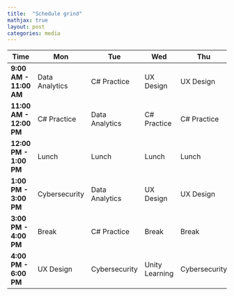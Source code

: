 ```yaml
---
title:  "Schedule grind"
mathjax: true
layout: post
categories: media
---
```


| **Time**           | **Mon**         | **Tue**         | **Wed**         | **Thu**         | **Fri**         | **Sat**         | **Sun**         |
|---------------------|-----------------|-----------------|-----------------|-----------------|-----------------|-----------------|-----------------|
| **9:00 AM - 11:00 AM** | Data Analytics | C# Practice     | UX Design       | UX Design       | Cybersecurity   | Unity Learning  | Rest/Study      |
| **11:00 AM - 12:00 PM** | C# Practice     | Data Analytics | C# Practice     | C# Practice     | C# Practice     | Break           | Rest/Study      |
| **12:00 PM - 1:00 PM**  | Lunch           | Lunch           | Lunch           | Lunch           | Lunch           | Lunch           | Lunch           |
| **1:00 PM - 3:00 PM**   | Cybersecurity   | Data Analytics | UX Design       | UX Design       | UX Design       | Review/Catch-up | Rest/Study      |
| **3:00 PM - 4:00 PM**   | Break           | C# Practice     | Break           | Break           | Break           | Personal Project| Rest/Study      |
| **4:00 PM - 6:00 PM**   | UX Design       | Cybersecurity   | Unity Learning  | Cybersecurity   | Data Analytics | Review/Catch-up | Rest/Study      |

